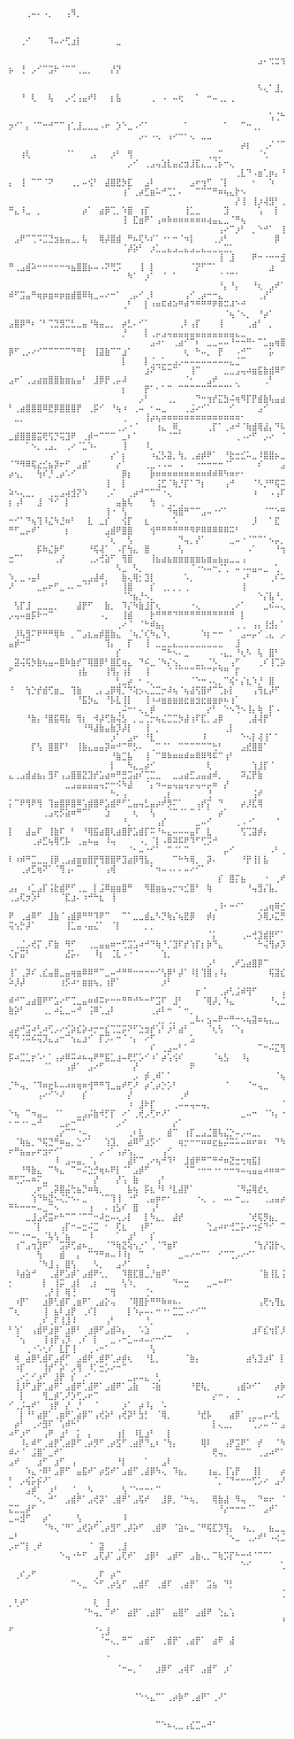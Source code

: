 ⠀⠀⠀⠀⠀⠀⠀⠀⠀⠀⠀⠀⠀⠀⠀⠀⠀⠀⠀⠀⠀⠀⠀⠀⠀⠀⠀⠀⠀⠀⠀⠀⠀⠀⠀⠀⠀⠀⠀⠀⠀⠀⠀⠀⠀⠀⠀⠀⠀⠀⠀⠀⢀⠤⠄⠠⡀⠀⠀⢠⠻⡀⠀⠀⠀⠀⠀⠀⠀⠀⠀⠀⠀⠀⠀⠀⠀⠀⠀⠀⠀⠀⠀⠀⠀⠀⠀⠀⠀⠀⠀⠀⠀⠀⠀⠀⠀⠀⠀⠀⠀⠀⠀⠀⠀⠀⠀⠀⠀⠀⠀⠀⠀⠀⠀⠀⠀⠀⠀⠀⠀⠀⠀⠀⠀⠀⠀⠀⠀⠀⠀⠀⠀⠀⠀⠀⠀⠀⠀⠀
⠀⠀⠀⠀⠀⠀⠀⠀⠀⠀⠀⠀⠀⠀⠀⠀⠀⠀⠀⠀⠀⠀⠀⠀⠀⠀⠀⠀⠀⠀⠀⠀⠀⠀⠀⠀⠀⠀⠀⠀⠀⠀⠀⠀⠀⠀⠀⠀⠀⠀⠀⢀⠊⠀⠀⠀⠹⠤⠔⢋⣰⡇⠀⠀⠀⠀⠀⠀⣀⠀⠀⠀⠀⠀⠀⠀⠀⠀⠀⠀⠀⠀⠀⠀⠀⠀⠀⠀⠀⠀⠀⠀⠀⠀⠀⠀⠀⠀⠀⠀⠀⠀⠀⠀⠀⠀⠀⠀⠀⠀⠀⠀⠀⠀⠀⠀⠀⠀⠀⠀⠀⠀⠀⠀⠀⠀⠀⠀⠀⠀⠀⠀⠀⠀⠀⠀⠀⠀⠀⠀
⠀⠀⠀⠀⠀⠀⠀⠀⠀⠀⠀⠀⠀⠀⠀⠀⠀⠀⠀⠀⠀⠀⠀⠀⠀⠀⠀⠀⠀⠀⠀⠀⠀⠀⠀⠀⠀⠀⠀⠀⠀⠀⠀⠀⣠⠄⢒⣒⢲⡦⠀⢘⠀⡠⠊⠉⣩⠗⠈⠉⠉⢀⣀⡀⠀⠀⠀⡜⡝⠀⠀⠀⠀⠀⠀⠀⠀⠀⠀⠀⠀⠀⠀⠀⠀⠀⠀⠀⠀⠀⠀⠀⠀⠀⠀⠀⠀⠀⠀⠀⠀⠀⠀⠀⠀⠀⠀⠀⠀⠀⠀⠀⠀⠀⠀⠀⠀⠀⠀⠀⠀⠀⠀⠀⠀⠀⠀⠀⠀⠀⠀⠀⠀⠀⠀⠀⠀⠀⠀⠀
⠀⠀⠀⠀⠀⠀⠀⠀⠀⠀⠀⠀⠀⠀⠀⠀⠀⠀⠀⠀⠀⠀⠀⠀⠀⠀⠀⠀⠀⠀⠀⠀⠀⠀⠀⠀⠀⠀⠀⠀⠀⠀⠀⠀⠣⢄⠁⣸⡀⠀⠀⠘⠀⢇⠀⠀⢧⠀⠀⡠⢊⢠⣤⠞⠇⠀⠀⡆⣧⠀⠀⠀⠀⠀⢀⠀⠠⠀⠤⢖⠀⠀⠁⠀⠒⠤⢀⡀⢀⠀⠀⠀⠀⠀⠀⠀⠀⠀⠀⠀⠀⠀⠀⠀⠀⠀⠀⠀⠀⠀⠀⠀⠀⠀⠀⠀⠀⠀⠀⠀⠀⠀⠀⠀⠀⠀⠀⠀⠀⠀⠀⠀⠀⠀⠀⠀⠀⠀⠀⠀
⠀⠀⠀⠀⠀⠀⠀⠀⠀⠀⠀⠀⠀⠀⠀⠀⠀⠀⠀⠀⠀⠀⠀⠀⠀⠀⠀⠀⠀⠀⠀⠀⠀⠀⠀⠀⠀⠀⠀⠀⠀⠀⠀⠀⠀⠀⢡⢈⠓⡲⠊⠁⡄⠈⠉⠒⠚⠉⠉⢰⢁⣸⣀⣀⣀⠠⠖⠀⡱⠑⣀⠠⠊⠁⠀⠀⠀⠀⠀⠀⠁⠀⠀⠀⠀⠀⠀⠁⠀⠀⠉⠒⢀⡀⠀⠀⠀⠀⠀⠀⠀⠀⠀⠀⠀⠀⠀⠀⠀⠀⠀⠀⠀⠀⠀⠀⠀⠀⠀⠀⠀⡠⠄⠠⢄⠀⢠⠔⠒⠂⢄⠀⣀⣀⠀⠀⠀⠀⠀⠀
⠀⠀⠀⠀⠀⠀⠀⠀⠀⠀⠀⠀⠀⠀⠀⠀⠀⠀⠀⠀⠀⠀⠀⠀⠀⠀⠀⠀⠀⠀⠀⠀⠀⠀⠀⠀⠀⠀⠀⠀⠀⡴⡆⠀⠀⢀⠌⠈⠉⠀⠀⢰⢇⠀⠀⠀⠀⠀⠀⠈⠁⠀⠀⢀⡄⠀⠀⡰⠃⠀⢻⠀⠀⠀⠀⠀⠀⠀⠀⠀⠀⠀⠀⠀⢀⣀⡉⠀⠀⠀⠀⠀⠀⠈⢂⠀⠀⠀⠀⠀⠀⠀⠀⠀⠀⠀⠀⠀⠀⠀⠀⠀⠀⠀⠀⠀⠀⠀⠀⡠⠊⠀⢀⣠⢤⣱⣇⣤⣔⣲⣸⣏⣄⣀⢈⡦⠒⢄⠀⠀
⠀⠀⠀⠀⠀⠀⠀⠀⠀⠀⠀⠀⠀⠀⠀⠀⠀⠀⠀⠀⠀⠀⠀⠀⠀⠀⠀⠀⠀⠀⠀⠀⠀⠀⠀⠀⠀⠀⠀⠀⢀⣇⠙⠠⣶⢁⡶⡄⠘⡄⠀⢸⠀⠉⠉⠈⠝⠀⠀⠀⢀⡀⠤⢪⠃⠀⣼⣿⣟⡳⣏⠀⠀⣠⠇⠀⠀⠀⠀⠀⠀⣠⠖⢲⠋⠀⠈⡇⠀⠀⠀⠀⠂⠀⠀⠱⠀⠀⠀⠀⠀⠀⠀⠀⠀⠀⠀⠀⠀⠀⠀⠀⠀⠀⠀⠀⠀⠀⢰⠁⢀⡴⣋⣶⠥⠚⢉⡁⠄⠀⠀⠉⠉⠉⠛⠶⢦⣄⡗⠢
⠀⠀⠀⠀⠀⠀⠀⠀⠀⠀⠀⠀⠀⠀⠀⠀⠀⠀⠀⠀⠀⠀⠀⠀⠀⠀⠀⠀⠀⠀⠀⠀⠀⠀⠀⠀⠀⠀⠀⠀⡜⢸⠀⢸⡰⢼⣻⠃⢀⠛⣄⠸⣀⠀⡀⠀⠀⠀⠀⠀⠀⠀⡴⠁⠀⣴⡿⢉⡀⠱⣿⠀⢰⡏⠀⠀⠀⠀⠀⠀⢸⣁⣀⠀⠀⠀⠀⣹⠀⠀⠀⠀⠀⢡⠀⠀⡇⠀⠀⠀⠀⠀⠀⠀⠀⠀⠀⠀⠀⠀⠀⠀⠀⠀⠀⠀⠀⠀⢸⠀⣏⣶⠟⠁⢠⠶⠷⠶⠶⠶⠶⠶⠶⢴⣤⣄⣀⠈⠛⢦
⠀⠀⠀⠀⠀⠀⠀⠀⠀⠀⠀⠀⠀⠀⠀⠀⠀⠀⠀⠀⠀⠀⠀⠀⠀⠀⠀⠀⠀⠀⠀⠀⠀⠀⠀⠀⠀⢠⠔⠉⡰⠃⠀⡀⠑⠚⠁⠀⢸⠀⣠⠟⠉⢉⠩⣉⣙⣲⣦⣤⣀⡀⢧⠀⠀⢿⡼⣿⣾⠀⠛⠦⢏⠣⠎⠁⠐⠂⠒⠈⠲⡇⠀⠀⠀⢀⡰⠃⠀⠀⠀⠀⠀⠀⠀⠀⡿⠀⠀⠀⠀⠀⠀⠀⠀⠀⠀⠀⠀⠀⠀⠀⠀⠀⠀⠀⠀⠀⠈⡼⡵⠃⠀⡰⣁⣀⣄⣠⣀⣄⣠⣀⣄⣀⣀⣀⣉⡁⠀⠀
⠀⠀⠀⠀⠀⠀⠀⠀⠀⠀⠀⠀⠀⠀⠀⠀⠀⠀⠀⠀⠀⠀⠀⠀⠀⠀⠀⠀⠀⠀⠀⠀⠀⠀⠀⠀⠀⢸⠀⣸⠀⠀⠀⠟⠒⠐⠒⠒⣺⠛⢀⣠⣾⠵⠒⠒⠒⠒⠒⠲⣦⣿⣿⡦⠤⠠⠝⢛⡩⠀⠀⠀⢸⠀⡇⠀⠀⠀⠀⠀⠀⠈⡝⠋⠉⠁⠀⠀⠀⠀⠀⠀⠀⠀⠀⣰⠀⠀⠀⠀⠀⠀⠀⠀⠀⠀⠀⠀⠀⠀⠀⠀⠀⠀⠀⠀⠀⠀⠀⠳⠁⠀⡰⠁⠀⠈⠀⠁⠀⠀⠀⠀⠀⠀⠀⠈⠈⠉⠁⠀
⠀⠀⠀⠀⠀⠀⠀⠀⠀⠀⠀⠀⠀⠀⠀⠀⠀⠀⠀⠀⠀⠀⠀⠀⠀⠀⠀⠀⠀⠀⠀⠀⠀⠀⠀⠀⠀⠘⡄⠘⡄⠀⠀⠘⢆⠀⣠⠞⠁⠾⠋⣩⣤⠛⢶⡶⣶⠶⡶⣶⣾⣿⠿⢷⣀⠤⠔⠒⠁⠀⢀⡤⠊⢀⠇⠀⠀⠀⠀⠀⢠⠊⢀⡴⠒⠒⣄⠀⠀⠀⠀⠀⠀⢀⡜⠁⠀⠀⠀⠀⠀⠀⠀⠀⠀⠀⠀⠀⠀⠀⠀⠀⠀⠀⠀⠀⠀⠀⢀⠃⠀⠀⡇⠰⠶⠯⠾⠵⠛⠾⠙⠛⠛⠛⠟⠿⠭⠼⠑⠚
⠀⠀⠀⠀⠀⠀⠀⠀⠀⠀⠀⠀⠀⠀⠀⠀⠀⠀⠀⠀⠀⠀⠀⠀⠀⠀⠀⠀⠀⠀⠀⠀⠀⠀⠀⠀⠀⠀⠈⢦⠈⠢⡀⠀⠘⡴⠁⠀⠀⣠⣿⡿⠛⠆⠈⠃⢉⣙⣻⣉⣃⣀⣤⠘⢷⣤⣀⡀⠀⡴⣃⠄⠊⠁⠀⠀⠀⠀⠀⢀⠇⢠⡏⠀⠀⠀⢸⠀⠀⠀⠀⢀⣴⠃⠀⡀⠀⠀⠀⠀⠀⠀⠀⠀⠀⠀⠀⠀⠀⠀⠀⠀⠀⠀⠀⠀⠀⠀⡘⠀⠀⠀⡇⢀⡤⣠⢤⣤⣤⣤⣤⣤⣤⣤⣤⣤⣤⣤⣄⣀
⠀⠀⠀⠀⠀⠀⠀⠀⠀⠀⠀⠀⠀⠀⠀⠀⠀⠀⠀⠀⠀⠀⠀⠀⠀⣠⠴⠂⠀⢀⣴⠊⠉⠆⠀⣀⣀⠤⠤⠘⠒⠒⠛⠂⠉⣁⣤⢶⣿⡿⠋⢀⡠⠔⠊⠉⠉⠉⠉⠉⠙⠛⡇⠀⢸⣽⣷⠉⠉⣰⠁⠀⠀⠀⠀⠀⠀⠀⠀⠀⢆⠀⠓⠤⡀⠀⡟⠀⠀⠠⠚⠉⠀⠀⠀⡥⠀⠀⠀⠀⠀⠀⠀⠀⠀⠀⠀⠀⠀⠀⠀⠀⠀⠀⠀⠀⠀⠀⡇⠀⠀⠀⡇⢈⣀⣁⣀⣠⡠⠤⠤⠤⠤⠤⠤⠤⠤⣄⣈⠉
⠀⠀⠀⠀⠀⠀⠀⠀⠀⠀⠀⠀⠀⠀⠀⠀⠀⠀⠀⠀⠀⠀⠀⠀⣰⠝⠈⠓⠒⠉⠀⠀⢸⠉⠀⠀⠀⠀⣀⣀⣠⢤⠴⣶⣯⣷⣾⠿⠋⣠⠖⠁⢀⣠⣴⣶⣿⣿⣷⣶⣦⣤⠃⠀⣸⡿⡟⢀⡤⠼⠀⠀⠀⠀⠀⠀⠀⠀⠀⠀⠈⠂⠀⠀⣠⠞⠀⠀⠀⡀⠀⠀⠀⠀⢀⠃⠀⠀⠀⠀⠀⠀⠀⠀⠀⠀⠀⠀⠀⠀⠀⠀⠀⠀⠀⠀⠀⠀⡆⠀⠀⠀⡟⠁⠂⠁⠉⠀⠉⠉⠉⠉⠉⠉⠉⠉⠉⠁⠈⠀
⠀⠀⠀⠀⠀⠀⠀⠀⠀⠀⠀⠀⠀⠀⠀⠀⠀⠀⠀⠀⠀⠀⠀⡠⠃⠀⠀⠀⢀⡀⠀⠀⠀⠙⠒⢲⡞⣍⣳⠬⢶⠻⡏⡟⣾⣷⢧⣤⣴⠃⢀⣴⣿⣿⣿⠿⣟⡿⣿⣿⣿⡟⠀⢀⡯⠊⠀⠘⢦⠰⠀⢀⠤⠀⠂⠤⣀⠀⠀⠀⢀⣨⠔⠊⠁⠀⠀⠀⠊⠀⠀⠀⠀⣠⠊⠀⠀⠀⠀⣀⡀⠀⠀⠀⠀⠀⠀⠀⠀⠀⠀⠀⠀⠀⠀⠀⠀⠀⢀⠀⠀⠀⢸⡴⢦⠶⠶⠶⠶⠶⠶⠶⠶⠶⠶⠶⠶⠶⠶⠂
⠀⠀⠀⠀⠀⠀⠀⠀⠀⠀⠀⠀⠀⠀⠀⠀⠀⠀⠀⢀⡠⠐⠈⠀⠀⠀⢰⣄⠀⠿⡀⠀⠀⠀⠀⢀⡏⠁⢀⠴⠚⠈⢷⣾⢿⣼⡄⠙⠧⣀⣾⣿⣿⣿⣭⢟⢫⡙⢭⣹⠟⠀⢀⡾⠒⠉⠉⠉⠀⣀⠆⠁⠀⠀⠀⠀⠀⠈⠉⠁⠀⠀⠀⠀⠀⠀⠀⠀⠀⢀⠠⠔⠋⠀⡠⠔⠀⠈⠀⠀⠀⠁⠢⡀⢀⣠⡀⠀⢀⠔⠈⣁⠱⠄⠀⠀⠀⠀⢸⠀⠀⠀⠸⡀⠀⠀⠀⠀⠀⠀⠀⠀⠀⠀⠀⠀⠀⠀⠀⠀
⠀⠀⠀⠀⠀⠀⠀⠀⠀⠀⠀⠀⠀⠀⠀⠀⠀⠀⡔⠁⡆⠀⠀⠀⠀⠰⣌⡣⣽⡀⢳⡀⢀⣴⡾⠟⠁⠀⠘⣗⣒⣊⠥⣀⠸⣿⣿⡦⣀⠈⠙⠻⠿⢯⣔⣊⣦⡽⠖⠋⠀⣠⣾⠁⠀⠀⠀⠀⡔⠁⠀⠀⠀⢀⣀⠠⠠⠤⠀⠠⠀⠀⠐⠒⠒⠒⠒⠈⠁⠀⠀⠀⠀⠎⠀⠀⠀⣠⡴⢢⡀⠀⠀⢳⠎⡘⢀⡴⠡⠊⠀⠀⠀⠀⠀⠀⠀⠀⡿⡆⠀⠀⠀⡷⠶⠶⠶⠶⠶⠶⠶⠶⠶⠾⠾⠿⠳⠶⠖⠂
⠀⠀⠀⠀⠀⠀⠀⠀⠀⠀⠀⠀⠀⠀⠀⠀⠀⢸⠀⠀⡇⠀⠀⠀⠀⠀⢨⣋⠈⢷⡘⡏⠁⠙⡆⠀⠀⠀⢠⠚⠀⠀⠀⠈⠣⡘⠛⢯⠭⠵⠢⢄⣀⡀⠀⠀⢀⣀⣠⢴⣺⡝⠱⠀⠀⠀⢀⠌⠀⠀⢀⡴⠚⠉⠉⠉⠐⢄⠀⠀⠀⠀⠀⠀⠀⠀⠀⠀⠀⠀⠀⠀⠰⠀⠀⠠⢠⠏⡆⢠⠇⠀⠀⣸⠀⠙⠊⠀⡇⠀⠀⠀⠀⠀⠀⠀⠀⣤⣷⢧⠀⠀⠀⢳⠀⡀⢀⡀⢀⠀⠀⠀⠀⠀⠀⠀⠀⠀⠀⠀
⠀⠀⠀⠀⠀⠀⠀⠀⠀⠀⠀⠀⠀⠀⠀⠀⠀⢸⠐⠀⢣⠀⠀⠀⠀⠀⠀⠀⠙⢶⣿⠛⠉⠉⣠⠤⠐⠊⠁⠀⠀⠀⠀⠀⠀⠈⠉⠑⠛⠒⠊⠁⠙⢦⢹⠸⣌⠳⣘⠶⠃⠀⠀⣇⠀⣀⡎⠀⠀⢪⡏⠀⠀⣆⠀⠀⠀⠀⠡⠀⠀⠀⠀⠀⠀⠀⠀⠀⠀⠀⠀⠀⡸⠀⠀⠁⣏⠀⠛⠋⣀⡤⠞⠁⠀⠀⠀⠀⡆⠀⠀⠀⠀⠀⠀⣠⣾⠟⣿⣿⠀⠀⠀⢺⠛⠛⠛⠛⠛⠛⠻⠟⠿⠿⠿⠿⠿⠭⠃⠀
⠀⠀⠀⠀⠀⠀⠀⠀⠀⠀⠀⠀⠀⠀⠀⠀⠀⠈⢆⠀⠀⢣⠀⠀⠀⠀⠀⠀⠀⠀⠙⢤⡀⡜⠁⠀⠀⠀⠀⣀⠤⠐⠈⠉⠉⠁⠢⡤⡀⠀⠀⠀⠀⠀⡯⠷⣌⡷⠋⠀⠀⠀⠀⠘⢯⢼⠁⠀⠠⡏⢳⣄⠀⣿⠀⠀⠀⠀⠀⢣⠀⠀⠀⠀⠀⠀⠀⠀⠀⠀⠀⠠⠁⠀⠀⠀⠘⢲⣒⠉⠁⠀⠀⠀⠀⠀⢀⡜⠀⠀⠀⠀⢀⡠⢚⣵⠋⠀⢻⣿⠀⠀⠀⢸⣦⣴⣦⣶⣶⣶⣶⣶⣦⣶⣤⣦⣤⣀⣀⢠
⠀⠀⠀⠀⠀⠀⠀⠀⠀⠀⠀⠀⠀⠀⠀⠀⠀⠀⠀⠣⣀⠀⠣⡀⠀⠀⠀⠀⠀⠀⠀⠀⠈⠐⠢⠤⠒⡈⢁⠀⠤⠠⠤⣤⠤⣀⠀⢁⠀⠱⡀⣀⠠⣤⠇⠀⠀⠀⠀⠀⠀⠀⣀⣠⣼⠾⡀⠀⠀⣷⢄⢿⡂⣹⡇⠀⠀⠀⠀⠀⠡⡀⠀⠀⠀⠀⠀⠀⠀⠀⠠⠃⠀⠀⠀⢀⠎⠥⠜⠀⠀⠀⠀⣀⡤⠖⠋⣀⠠⠄⠒⠈⠁⠀⠘⠁⠀⠀⢸⣿⠀⠀⠀⡎⠀⢀⡀⡀⡀⢀⠀⠀⠀⠀⠀⠀⠀⠀⠀⢸
⠀⠀⠀⠀⠀⠀⠀⠀⠀⠀⠀⠀⠀⠀⠀⠀⠀⠀⠀⠀⠈⠑⣦⡘⠢⡀⠀⠀⠀⠀⠀⠀⠀⠀⠀⠀⠀⠀⠀⠀⠀⠀⠀⠀⠑⡌⣧⠘⡀⠀⢣⡏⣸⠀⣀⣀⣀⡀⠀⠀⠀⣼⡟⠋⠀⠀⣷⡀⠀⠹⡌⠳⣷⣸⡏⢆⠀⠀⠀⠀⠀⠐⢄⠀⠀⠀⠀⠀⢀⠔⠁⠀⠀⠀⣀⠮⠤⢄⡠⢤⠤⣶⡯⠗⠒⠉⠀⠀⠀⠀⠀⠀⠀⠀⠠⡀⠀⠀⢸⣾⠀⠀⠀⡗⠛⠛⠛⠙⠛⠛⠛⠛⠛⠛⠛⠛⠛⠛⠀⡇
⠀⠀⠀⠀⠀⠀⠀⠀⠀⠀⠀⠀⠀⠀⠀⠀⠀⠀⠀⢀⠔⠈⠀⠈⠓⠾⣦⡄⠀⠀⠀⠀⠀⠀⠀⠀⠀⠀⠀⠀⢀⢀⠀⢠⡄⢸⣺⡄⠁⠀⡸⢧⣻⠍⠟⠛⠛⢿⠷⠀⡀⠉⣠⣆⣤⡾⣿⣷⣄⠀⠈⢦⡈⢎⠳⣄⠱⡀⠀⠀⠀⠀⠀⠱⡆⠒⠒⠀⠁⠀⣠⠤⡤⠊⢀⣄⠀⡠⣤⡾⠒⠉⠀⠀⠀⠀⠀⠀⠀⠀⠀⠀⠀⠀⠀⢹⡄⠀⠀⡏⠀⠀⢸⠀⣀⣀⣀⣄⣀⣀⣀⣀⣀⣀⣀⣀⠀⠀⣸⠀
⠀⠀⠀⠀⠀⠀⠀⠀⠀⠀⠀⠀⠀⠀⠀⠀⠀⠀⠀⡎⠀⠀⠀⠀⠀⠀⠀⠉⠓⠢⠄⣀⠀⠀⠀⠀⠀⠠⣄⡀⠘⢆⠣⠀⢧⠀⣿⠃⠀⠀⣽⢬⢯⡳⣷⢦⣤⠤⣿⠷⣷⡞⠉⢿⣿⡿⠃⣿⣏⢶⣄⠀⠙⠮⣀⠈⠳⡌⢢⡀⠀⠀⣀⡀⠈⠣⡀⠀⢠⠋⠀⠀⠀⢀⠎⢸⢉⡵⠋⠀⠀⠀⠀⠀⠀⠀⠀⠀⠀⠀⢰⣧⠀⠀⠀⢸⢻⡄⢰⡇⠀⠀⢸⠀⠀⠀⠈⠈⠉⠉⠉⠉⠉⠉⠋⠙⠛⠀⡏⠀
⠀⠀⠀⠀⠀⠀⠀⠀⠀⠀⠀⠀⠀⠀⠀⠀⠀⠀⠀⢃⣀⡴⠀⠂⠠⡀⠀⠀⠀⠀⠀⠀⠈⠑⠒⠠⢄⡀⠉⢮⠂⡌⣆⠱⡘⠀⣿⠀⠀⠘⠀⠀⢳⡑⡞⣾⢋⣶⣀⠀⢹⣷⠀⠀⢀⡄⣠⡿⢿⡈⠙⢵⡢⢄⣈⣉⡒⠼⢦⠈⢦⣼⢫⣿⠞⠉⢉⡦⡇⠀⠀⠀⢠⢻⣆⡼⠋⠀⠀⠀⠀⠀⠀⠀⠀⠀⠀⠀⠀⠀⠘⣯⡳⣄⠀⠘⡧⣇⢸⡇⠀⠀⢸⠰⠴⣶⣶⣶⣶⣖⣶⣲⣖⣶⣶⡶⠦⢰⠁⠀
⠀⠀⠀⠀⠀⠀⠀⠀⠀⠀⠀⠀⠀⠀⠀⠀⠀⠀⠀⢀⠬⠒⠂⢄⡀⡾⠀⠀⠀⠀⠀⠀⠀⠀⠀⡔⠃⠀⠑⠢⢙⠢⢸⡄⢷⠀⡏⠠⠀⠀⠀⠀⠘⣷⡄⠘⣿⣯⢿⣧⠀⢻⡆⠀⠺⡼⢋⣷⢬⣣⠀⡀⣀⢉⡒⢦⣌⣉⣉⡳⣼⢰⠏⣏⡀⣠⡿⠀⠀⠀⠀⢀⣼⢼⡟⠁⠀⠀⠀⠀⠀⠀⠀⠀⠀⠀⠀⠀⠀⠀⠀⠘⠻⣼⣷⣤⣷⡹⡼⡇⠀⠀⢸⠀⡀⠀⠀⠀⠀⠀⠀⠀⠀⠀⠀⠀⢀⡇⠀⠀
⠀⠀⠀⠀⠀⠀⠀⠀⠀⠀⠀⠀⠀⠀⠀⠀⠀⠀⡰⠁⠀⣠⠖⠀⠘⣇⠀⠀⠀⠀⠀⠀⠀⠀⠸⠀⠀⠀⠀⠀⠀⠑⠢⡇⢼⢸⠁⠁⠀⠀⠀⠀⠀⡏⢣⠀⣿⣿⠏⠃⠀⢸⣷⣄⣤⣤⡽⠶⠚⠉⠛⡣⠄⠀⢀⠉⠈⠁⠀⠉⠉⠉⠉⠉⠉⢓⠃⠀⠀⠀⣠⣞⣿⣿⠁⠀⠀⠀⠀⠀⠀⠀⠀⠀⠀⠀⠀⠀⠀⠀⠀⠀⠀⠀⠀⠀⠘⣷⣉⣧⠀⠀⢸⠀⠉⠿⠷⠶⠶⠾⠶⠿⠿⠻⠯⠉⢰⠃⠀⠀
⠀⠀⠀⠀⠀⠀⠀⠀⠀⠀⠀⠀⠀⠀⠀⠀⠀⠀⡇⠀⠀⠳⣄⣀⡴⠊⠀⠀⠀⠀⠀⠀⠀⠀⠀⢇⠀⠀⠀⠀⠀⠀⠀⢱⣸⡏⠈⠀⠀⣄⢀⣠⣾⣴⣦⡄⣻⠏⢠⣠⣿⣿⣝⣹⡞⣡⣴⠶⠛⣛⣩⣴⠎⢉⣉⣀⠀⠀⣀⣠⣴⣋⣠⣤⣴⠾⡀⠀⠀⠀⠽⣌⡟⣷⠀⠀⠀⠀⠀⠀⠀⠀⠀⠀⠀⠀⠀⠀⣀⣠⣤⣤⣤⣤⢤⡒⠒⠪⠳⣼⠀⠀⠈⡄⠲⠤⣤⢤⣤⢤⡤⢤⠤⡤⠶⠀⡜⠀⠀⠀
⠀⠀⠀⠀⠀⠀⠀⠀⠀⠀⠀⠀⠀⠀⠀⠀⠀⠀⠓⠄⢠⠀⠀⠀⠀⠀⠀⢀⡆⠀⠀⠀⠀⠀⠀⢘⠀⠀⠀⠀⠀⠀⠀⢨⠞⠀⠀⠀⠀⡅⠉⠟⢻⠟⢻⠀⢹⣶⣿⡿⣿⠿⢡⣾⣿⠟⣡⣾⠟⠋⣁⣤⢤⣃⣤⡴⠞⡻⠍⠁⠀⠀⢠⡞⡍⠀⠙⠀⠀⠀⡴⡸⣏⢿⠀⠀⠀⠀⠀⠀⠀⠀⠀⠀⢀⣠⢖⡫⣵⠶⠛⠉⠁⠀⠀⣱⠀⠀⠀⠀⢆⠀⠀⢣⠀⠀⠈⠉⠈⠁⠉⠈⠀⠁⠀⡴⠁⠀⠀⠀
⠀⠀⠀⠀⠀⠀⠀⠀⠀⠀⠀⠀⠀⠀⠀⠀⠀⠀⠀⠀⠘⡀⠀⠀⠀⠀⢠⡎⠀⠀⠀⠀⠀⣀⠤⠊⠀⠀⠀⠀⢀⠠⠐⠁⠀⠀⠀⠈⠀⡇⠀⠀⣼⣤⠏⠀⢸⣷⠏⠀⠃⠀⠘⢿⣯⣴⣿⢇⣴⣿⡟⣡⣾⡏⠭⠘⠦⣄⠤⠤⠤⣤⠏⠀⣇⠀⠀⠀⠀⠀⢫⢉⣽⡾⡄⠀⠀⠀⠀⠀⠀⠀⢀⡴⣋⢦⢿⢋⡧⠀⢀⣤⠦⣤⠀⠸⢤⠀⠀⠀⠀⠠⡀⠈⡇⠠⠿⠽⠯⠟⠹⠋⢋⡩⠚⠀⠀⠀⠀⠀
⠀⠀⠀⠀⠀⠀⠀⠀⠀⠀⠀⠀⠀⠀⠀⠀⠀⠀⠀⠀⠀⠈⠂⠤⠐⠊⠁⠀⠉⠈⠁⠉⠀⠀⠀⠀⠀⠀⡤⠊⠀⠀⠀⠀⠀⠀⠠⠃⢀⠇⠰⠾⠛⣉⣀⣀⢸⡿⢀⣠⣴⣶⣶⣿⡟⢻⣿⣿⠟⣹⣴⡿⢻⣧⡀⠀⠀⠀⠉⠓⠳⢿⡀⠀⡽⠄⠀⠀⠀⠀⠘⡟⢸⡇⣧⠀⠀⠀⠀⠀⢀⡴⣋⢶⠝⠁⠈⢻⢠⠄⠉⠀⠀⠈⠀⢠⢾⠀⠀⠀⠀⠀⠀⠁⠲⠤⠠⠄⠄⠤⠔⠊⠁⠀⠀⠀⠀⠀⠀⠀
⠀⠀⠀⠀⠀⠀⠀⠀⠀⠀⠀⠀⠀⠀⠀⠀⠀⠀⠀⠀⠀⠀⠀⠀⠀⠀⠀⠀⠀⠀⠀⠀⠀⠀⠀⠀⠀⡎⠀⣿⡍⣦⠀⠀⠀⠐⠀⢀⠞⣠⡄⠀⠰⣁⣠⡏⢨⣗⣾⠟⠋⢀⣀⠀⡇⣨⠿⣶⣶⣿⠛⠀⠀⠻⣿⣶⣦⢤⡒⠲⣊⣿⠃⠀⢷⠀⠀⠀⠀⠀⠀⠘⢤⣻⡌⣧⡀⠀⢀⣠⢏⡲⡱⠃⠀⠀⠀⠈⣏⣰⠄⠰⠚⠓⣆⠀⢸⠀⠀⠀⠀⠀⠀⠀⠀⠀⠀⠀⠀⠀⠀⠀⠀⠀⠀⠀⠀⠀⠀⠀
⠀⠀⠀⠀⠀⠀⠀⠀⠀⠀⠀⠀⠀⠀⠀⠀⠀⠀⠀⠀⠀⠀⠀⠀⠀⠀⠀⠀⠀⠀⠀⠀⠀⠀⠀⠀⢀⠸⠂⠒⠊⠁⠀⠀⢀⣠⢶⠿⣊⠟⠀⢀⣴⠿⠋⠀⣸⣷⠈⢠⣾⡿⠛⠛⠹⠟⠉⠀⠀⠉⠁⣀⣀⣾⣄⠣⡙⢷⡌⢦⣟⡿⠀⠀⡾⡆⠀⠀⠀⠀⠀⠀⠀⡱⢿⡰⣍⡛⢭⢢⡓⡼⠁⠀⠀⠀⠀⠀⢸⣁⣤⠠⣤⣌⠁⠀⠈⡇⠀⠀⠀⠀⡀⡀⠀⠀⠀⠀⠀⠀⠀⠀⠀⠀⠀⠀⠀⠀⠀⠀
⠀⠀⠀⠀⠀⠀⠀⠀⠀⠀⠀⠀⠀⠀⠀⠀⠀⠀⠀⠀⠀⠀⠀⠀⠀⠀⠀⠀⠀⠀⠀⠀⠀⠀⠀⠈⡅⠀⠀⠀⠀⢀⠤⢚⣹⣾⡿⠋⠁⠀⢀⣈⡠⢞⡍⢀⠏⣷⠀⠻⠋⠀⠀⢀⣀⣤⣤⠶⠒⢋⣩⣡⠴⠚⠙⢷⠘⡈⣹⠏⡞⢱⡏⡆⡷⠙⣄⠀⠀⠀⠀⠀⠀⠓⢬⢻⡴⡹⢌⡖⣭⠃⠀⠀⠀⠀⠀⠀⣜⡥⠄⠀⠀⠸⡆⠀⢈⣇⠠⠐⠈⠀⠀⠀⠀⢱⡀⠀⠀⠀⠀⠀⠀⠀⠀⠀⠀⠀⠀⠀
⠀⠀⠀⠀⠀⠀⠀⠀⠀⠀⠀⠀⠀⠀⠀⠀⠀⠀⠀⠀⠀⠀⠀⠀⠀⠀⠀⠀⠀⠀⠀⠀⠀⠀⠀⡠⠃⠀⠀⢀⠞⣡⣴⣿⡿⠉⠀⠀⠀⢸⠁⢀⡽⠎⢀⣎⣤⣿⣀⣤⢶⣶⠿⠿⠛⠉⣀⠤⠚⠛⠛⠒⠒⠒⠒⠊⢣⡿⠃⡼⠁⠸⡇⢹⣿⢠⠸⡄⠀⠀⠀⠀⠀⠀⠀⢯⣽⣎⠵⡸⡼⠀⠀⠀⠀⠀⠀⢰⡫⠴⠂⣶⣶⢦⡀⢰⡟⠁⠀⠀⠀⠀⠀⠀⠀⡰⠃⠀⠀⠀⠀⠀⠀⠀⠀⠀⠀⠀⠀⠀
⠀⠀⠀⠀⠀⠀⠀⠀⠀⠀⠀⠀⠀⠀⠀⠀⠀⠀⠀⠀⠀⠀⠀⠀⠀⠀⠀⠀⠀⠀⠀⠀⠀⡖⠈⠀⠀⢀⡴⢃⣨⠾⢻⠋⠀⠀⠀⠀⢠⠾⠚⠉⣠⣴⣿⠟⠋⣡⠔⠋⢉⣀⣤⠶⠾⠭⠖⠒⠒⠛⠛⠚⠓⠒⠋⣩⠏⠀⣸⠃⠀⠀⠀⠈⢿⡼⡀⠱⣄⠀⠀⠀⠀⠀⠀⠘⢄⣈⣷⡵⠃⠀⠀⠀⢀⡀⠴⣅⣀⠤⠚⠀⢨⠿⢁⣠⠇⠀⠀⠀⠀⠀⠀⢀⡴⠇⠒⠀⠁⠒⡀⠀⠀⠀⠀⠀⠀⠀⠀⠀
⠀⠀⠀⠀⠀⠀⠀⠀⠀⠀⠀⠀⠀⠀⠀⠀⠀⠀⠀⠀⠀⠀⠀⠀⠀⠀⢀⡀⢀⡀⠀⠀⣀⠧⠄⣢⠤⠟⠒⠛⠒⠢⢦⣽⠶⢦⣄⣀⠀⣠⡴⠚⣩⠴⢃⠴⢋⡠⠔⢊⡵⣎⡵⠴⡒⠒⣎⢉⣉⡭⠝⠋⣑⣲⡞⢡⠃⡰⠃⣴⠃⠀⠀⠀⠈⢆⢣⠀⠈⠑⡄⠀⠀⠀⠀⠀⠀⠀⠙⠙⠨⠭⠮⢭⡹⣄⣠⠒⠉⢢⣄⣰⠊⠀⡏⡩⠄⠒⠈⠐⡄⠀⠔⠋⠀⠀⠀⠀⠀⠀⣡⠀⠀⠀⠀⠀⠀⠀⠀⠀
⠀⠀⠀⠀⠀⠀⠀⠀⠀⠀⠀⠀⠀⠀⠀⠀⠀⠀⠀⠀⠀⠀⠀⠀⠀⠎⠀⢀⣠⠤⠃⠁⠀⠀⠀⠀⠀⠀⠀⠀⠀⠀⠀⠀⠉⠒⠬⣍⢻⡯⠴⣉⣁⡖⠡⠂⠁⢠⡴⠿⠭⠴⠦⢤⠟⠛⣯⣁⣰⠤⢟⡋⡡⠊⠰⠁⡴⢡⢪⠎⠀⠀⠀⠀⠀⠈⢦⣣⠀⠀⠸⡄⠀⠀⠀⠀⠀⠀⠀⠀⠀⠀⠀⠀⠈⠁⠀⠀⢠⡾⠁⠀⣠⠔⠋⠀⠀⠀⠀⠀⡜⠀⠀⠀⠀⠀⠀⠀⠀⠀⠟⠀⠀⠀⠀⠀⠀⠀⠀⠀
⠀⠀⠀⠀⠀⠀⠀⠀⠀⠀⠀⠀⠀⠀⠀⠀⠀⠀⠀⠀⠀⠀⡠⠀⡾⢀⠾⠁⠁⠀⠀⠀⠀⠀⠀⠀⠀⠀⠀⠀⠀⠀⠀⠀⠀⠀⠀⠈⢦⡈⠓⢤⡀⠈⠹⠶⣖⠧⠤⠴⠶⢶⠶⢺⠛⠛⢹⣀⣤⠞⢋⠜⠀⡴⢁⡴⡑⡡⠃⠀⠀⠀⠀⠀⠀⠀⠀⠈⠀⠀⠀⠈⠒⢤⣀⠀⠀⠀⠀⠀⠀⠀⠀⢠⠔⠊⠑⠜⠀⠀⠀⡎⠀⠀⠀⠀⠀⠀⠀⡜⠀⠀⠀⠀⠀⠀⠀⠀⢀⠞⠀⠀⠀⠀⠀⠀⠀⠀⠀⠀
⠀⠀⠀⠀⠀⠀⠀⠀⠀⠀⠀⠀⠀⠀⠀⠀⠀⠀⠀⠀⠀⠰⠀⣸⠗⡏⠀⠀⠀⢀⠤⠤⢤⠤⢤⡀⠀⠀⠀⠀⠀⠀⠀⠀⠀⠀⠀⠀⠈⠑⢦⠀⠉⠲⣤⣀⠀⠈⠁⠀⠀⣀⣠⡬⣷⠺⡋⡏⠀⠔⠁⢀⢞⡠⢋⠖⠜⠁⠀⠀⠀⠀⠀⠀⠀⠀⠀⠀⠀⠀⣀⠤⠒⠀⠈⠱⡄⠐⠂⠒⠐⠂⠤⠚⠀⠀⠀⣀⡤⠒⠉⠁⠀⠀⠀⠀⠀⡠⠊⠀⠀⠀⠀⠀⠀⠀⠀⡔⠁⠀⠀⠀⠀⠀⠀⠀⠀⠀⠀⠀
⠀⠀⠀⠀⠀⠀⠀⠀⢀⡔⠉⠉⠐⠤⡀⠀⠀⠀⠀⠀⠀⢀⠆⣇⠀⠀⠀⠀⣾⠉⠀⢰⡏⣀⣠⣈⣿⢧⣌⡑⠤⡠⠤⣀⡀⠀⠀⠀⠀⠀⠈⢷⣦⡀⠙⢯⣙⠛⠶⣤⡀⣑⠊⠁⠀⠀⢱⣹⡀⠀⣴⠿⠋⣰⡫⠊⠀⠀⠀⢶⡒⠒⠒⠶⠶⣖⣦⡬⠭⠥⠤⠶⠖⠶⠆⠀⠙⠳⠖⠛⣦⣤⡤⠖⣲⠖⠊⠁⠀⠀⠀⠀⠀⠀⡠⠐⠁⢠⡴⢢⡀⠀⠀⠀⠀⢠⠊⠀⠀⠀⠀⠀⠀⠀⠀⠀⠀⠀⠀⠀
⠀⠀⠀⠀⠀⠀⠀⠀⠸⠀⣠⠤⣤⡀⠈⡄⠀⠀⠀⠀⠀⣼⠏⠉⢀⠔⢦⠚⠹⠃⠀⣸⣾⠟⠛⠉⠛⠚⠶⣝⣒⢒⢶⣯⡇⠀⠀⠀⠀⠀⠀⠘⠻⣷⣄⠀⠉⠳⣄⠀⠉⠒⠬⣑⡚⢶⠦⠟⡇⠈⠁⣠⡾⠋⠀⠀⠀⠀⠀⠀⠈⠉⠐⠒⠒⠐⠂⠒⠒⠲⠤⢤⣤⣤⠴⠶⠶⠒⠛⢋⡩⠤⠶⠍⣀⠀⠀⠀⠀⠀⠀⠀⠀⡜⠀⠀⠀⡜⢡⠀⣷⠀⠀⠀⢠⠃⠀⠀⠀⠀⠀⠀⠀⠀⠀⠀⠀⠀⠀⠀
⠀⠀⠀⠀⢀⠖⠉⢀⡽⣿⣬⢓⣦⡙⠶⢷⡀⠀⠀⠀⠀⣧⢦⠀⡯⣆⠘⠇⠘⣇⣼⡟⠁⠀⠀⠀⠀⠀⠀⠀⠈⠻⣬⢿⣞⢆⠀⠀⠀⠀⠀⠀⠀⢱⠙⠷⣝⠢⢌⡑⠢⠄⣀⠀⠀⠈⠉⢹⢸⠀⠐⠋⠀⢀⣤⡶⠖⠂⠀⠀⠀⠀⠐⢄⠀⡀⠀⠤⠄⠒⣀⡀⠀⠀⢀⣠⣤⡴⠛⠓⠒⠒⠒⠤⣀⠉⠢⠀⠀⠀⠀⠀⢰⠀⠀⠄⢰⣣⠎⠀⣿⠀⠀⢠⠃⠀⠀⠀⠀⠀⠀⠀⠀⠀⠀⠀⠀⠀⠀⠀
⠀⠀⠀⣀⣸⣠⢞⣭⠖⠓⠉⠉⠈⠉⠉⠒⠼⣒⠤⢄⡠⡇⠀⠀⡇⠳⣄⡀⠀⣼⡞⠀⠀⠀⠀⠀⠀⠀⠀⠀⠀⠀⠈⢞⢯⡻⣦⡀⠀⠀⠀⠀⠀⠈⡇⠀⠀⠀⢠⡏⠒⠤⣒⠬⣉⠀⠂⠀⢏⣆⠀⠀⢰⠟⠁⠀⠀⠀⠀⠀⠀⠀⠀⠀⢑⣠⠴⠖⢚⣉⡥⠔⢒⡮⠙⠊⠀⠉⠉⠉⠐⠒⠤⡀⠈⢧⢣⠈⣦⠀⠀⠀⠸⠀⠀⠀⠀⠁⠀⣰⠃⠀⠀⡎⠀⠀⠀⠀⠀⠀⠀⠀⠀⠀⠀⠀⠀⠀⠀⠀
⠀⢰⠉⣠⢲⣹⠟⠁⠀⣩⡽⢋⣴⠦⣀⠀⠀⠈⠙⢷⣝⢵⢢⡐⠁⢀⠈⠙⣶⠏⠀⠀⠀⠀⠀⠀⠀⠀⠀⠀⠀⠀⠀⠈⢳⡜⣽⡗⢄⠀⠀⠀⠀⠀⢳⠀⠀⠀⣾⠀⠀⡄⠀⠉⠙⠛⠶⠤⠸⠸⡆⠀⠉⠀⠀⠀⠀⠀⠀⣀⠤⠔⠒⠉⠁⠀⠊⠉⢉⡠⠔⠊⠁⠀⠀⠀⠀⠀⠀⠀⠀⠀⠀⠈⠳⣸⢠⠀⣿⢣⠀⠀⠀⠣⡀⠀⠀⣠⠜⠁⠀⠀⢠⠀⠀⠀⠀⠀⠀⠀⠀⠀⠀⠀⠀⠀⠀⠀⠀⠀
⠀⠸⣴⣵⠚⠀⠀⢀⣼⠟⣡⡾⠁⣠⣾⠟⢂⡀⠀⠀⠹⣿⣏⣿⣀⡘⣶⠟⠁⠀⠀⠀⠀⠀⠀⠀⠀⠀⠀⠀⠀⠀⠀⠀⠈⣷⢸⣇⢨⡂⠀⠀⠀⠀⠀⡇⠀⢸⡭⠀⣰⡇⠀⢀⡆⠀⠀⠀⠀⢣⠱⡀⠀⠀⠀⠀⠀⠀⠙⠒⣒⠀⠀⠀⣀⠤⠒⠋⠁⠀⠀⠀⠀⠀⠀⠀⠀⠀⠀⠀⠀⠀⠀⠀⢀⡜⢸⠀⢿⢘⠀⠀⠀⠀⠀⠉⢻⠀⠀⠀⠀⠀⢈⠂⠀⠀⠀⠀⠀⠀⠀⠀⠀⠀⠀⠀⠀⠀⠀⠀
⠀⠰⡟⠁⠀⠀⣰⡿⢃⣾⠏⢀⣶⠟⠁⢀⣴⡕⢤⠀⠀⠈⢿⣿⡗⠛⠛⠷⠶⠦⠄⠀⠀⠀⠀⠀⠀⠀⠀⠀⠀⠀⠀⠀⢠⢟⢢⢻⣆⠉⢆⠀⠀⠀⠀⢸⠀⣦⠇⣰⡟⠀⢀⠎⡇⠀⠀⠀⠀⠀⡇⠱⡤⠤⠄⠒⠐⠂⣉⣉⠠⠔⠊⠉⠀⠀⠀⠀⠀⠀⠀⠀⠀⠀⠀⠀⠀⠀⠀⠀⠀⠀⠀⢀⠎⢀⠏⢸⣸⠸⠀⠀⠀⠀⠀⢠⠃⠀⠀⠀⠀⠀⠘⡀⠀⠀⠀⠀⠀⠀⠀⠀⠀⠀⠀⠀⠀⠀⠀⠀
⠃⢱⠁⠀⢠⣾⠟⣰⡿⠁⣰⡿⠃⠀⣰⡿⠋⣠⣾⠵⡄⠀⠀⠡⣱⠀⠀⠀⠀⠀⠀⢀⠀⠀⠀⠀⠀⠀⠀⠀⠀⠀⠀⣰⠏⣎⢲⡏⡸⠀⠈⢢⠀⠀⠀⢸⢰⡟⢠⡹⠀⢀⠎⠀⡇⠀⠀⣀⠠⠒⣁⠤⠴⠤⠔⠒⠊⠉⠀⠀⠀⠀⠀⠀⠀⠀⠀⠀⠀⠀⠀⠀⠀⠀⠀⠀⠀⠀⠀⠀⠀⢀⠐⠡⢂⠎⠀⣇⡏⢸⠀⠀⢀⠠⠒⠁⠀⠀⠀⠀⠀⠀⠀⢣⠀⠀⠀⠀⠀⠀⠀⠀⠀⠀⠀⠀⠀⠀⠀⠀
⠀⢾⠀⣴⡿⢃⣾⠏⣠⡾⠋⠀⣠⣾⠟⢀⣾⠟⢁⡴⡾⢆⠀⠀⠘⣇⡀⠀⠀⠀⠀⠈⣷⡄⠀⠀⠀⠀⠀⠀⠀⠀⣴⢣⣹⣰⠏⠀⡇⠀⠰⡏⠀⠀⠀⢸⡞⠁⡵⠁⡠⢻⠀⠸⡁⣒⡡⠔⠒⠉⠀⠀⠀⠀⠀⠀⠀⠀⠀⠀⠀⠀⠀⠀⠀⠀⠀⠀⠀⠀⠀⠀⠀⠀⠀⠀⠀⠀⠀⢀⠔⡁⠊⡰⠋⠀⣸⡟⠀⡎⠀⡐⠁⠀⠀⠀⠀⠀⠀⣀⡤⠤⣄⠀⢃⠀⠀⠀⠀⠀⠀⠀⠀⠀⠀⠀⠀⠀⠀⠀
⠀⢸⡸⠋⣰⡟⢁⣴⠟⠁⣠⣾⠟⢁⣼⠟⠁⣠⣾⠟⠁⣠⣷⠀⠀⠨⣷⠀⠀⠀⠀⠀⠘⣟⢧⡀⠀⠀⠀⠀⢠⣾⠵⠊⠁⠀⠀⡴⡷⠀⠀⡇⠀⠀⠀⢻⣀⡾⢁⠜⡱⢋⡠⠖⠉⠀⠀⠀⠀⠀⠀⠀⠀⠀⠀⠀⠀⠀⠀⠀⠀⠀⠀⠀⠀⡔⠒⠠⠀⢀⠀⠀⠀⠀⠀⠀⠠⠔⠊⢀⡨⢤⠞⠁⠀⢰⡟⠀⡜⠀⡘⠀⠀⠈⠀⠀⠀⠀⡰⠁⠀⡴⠸⡄⠀⠡⠀⠀⠀⠀⠀⠀⠀⠀⠀⠀⠀⠀⠀⠀
⠀⠀⡇⠘⠃⣴⡿⠁⢀⣶⠟⢁⣴⡿⠉⢠⢞⡵⠃⢠⢞⡽⠃⣳⡃⠀⠈⢿⡀⠀⠀⠀⠀⠘⣞⡧⠀⠀⠀⣴⡿⠁⢀⣀⣀⡤⠔⣇⠀⠀⡴⠃⠀⢀⠔⣻⠏⠀⢡⠾⠓⠁⠀⠀⠀⠀⠀⠀⠀⠀⠀⠀⠀⠀⠀⠀⠀⠀⠀⠀⠀⠀⠀⠀⠀⡇⢄⣀⡀⠀⠀⠈⢁⡠⠤⠐⠂⣠⠴⠋⡰⠋⠀⠀⢠⠟⠀⣰⠃⠀⡅⠀⡄⠀⠀⠀⠀⢰⡇⠀⠸⣇⣰⠃⠀⠀⡇⠀⠀⠀⠀⠀⠀⠀⠀⠀⠀⠀⠀⠀
⠀⠀⠸⡄⠾⠋⢀⣴⡟⢁⣴⡿⠋⢀⡴⡻⠋⢀⡴⣫⠋⢀⣴⡟⠙⣄⠆⠈⢳⡄⠀⠀⠀⠀⢿⠇⠀⠀⢠⡟⣩⠟⠁⠀⡞⠀⠀⠈⠳⠾⠔⠈⠀⣨⣿⠁⣀⠞⠁⠀⠀⠀⠀⠀⠀⠀⠀⠀⠀⠀⠀⠀⠀⠀⠀⠀⠀⠀⠀⠀⠀⠀⠀⠀⠀⢟⢤⡀⠀⠉⠉⠉⠀⢀⣠⠴⠋⠁⣠⠞⠀⠀⠀⣰⠋⠀⣰⠋⠀⢠⠀⠀⠀⠀⠀⠀⠀⠘⡇⠀⠀⠀⠁⠀⠀⣠⠇⠀⠀⠀⠀⠀⠀⠀⠀⠀⠀⠀⠀⠀
⠀⠀⠀⠱⣄⠐⠿⠃⣠⡿⠋⠀⣤⣯⠞⠁⡴⣫⠞⠁⣠⣾⠋⢀⣼⡿⠳⢄⠀⠹⣦⡀⠀⠀⠀⢰⣤⡀⢸⢡⡟⠀⠀⢸⡇⠀⠀⠀⡴⠃⠀⡠⢮⡥⡮⠜⠁⠀⠀⠀⠀⠀⠀⠀⠀⠀⠀⠀⠀⠀⠀⠀⠀⠀⠀⠀⠀⠀⠀⠀⠀⠀⠀⠀⠀⠈⡀⠈⠙⠒⠒⠒⢋⡡⠔⠀⣠⠜⠁⠀⠀⣠⡾⠁⠀⡰⠃⠀⠀⠈⡀⠀⠣⠀⠀⠀⠀⠀⢣⠈⠑⠒⠒⠂⠉⠀⠀⠀⠀⠀⠀⠀⠀⠀⠀⠀⠀⠀⠀⠀
⠀⠀⠀⠀⠈⠢⡀⠚⠁⠀⣠⣾⠟⠁⣠⢞⡽⠁⢀⣾⠟⠁⣠⢯⠞⠀⠀⣸⡿⡀⠈⠓⢦⡀⠀⠀⢿⣷⣼⠀⠻⢤⠀⠀⠙⠶⠖⠀⠈⣍⣉⣀⡼⠋⠀⠀⠀⠀⠀⠀⠀⠀⠀⠀⠀⠀⠀⠀⠀⠀⠀⠀⠀⠀⠀⠀⠀⠀⠀⠀⠀⠀⠀⠀⠀⠀⠘⡔⠒⠒⠒⠈⠁⠀⣠⠞⠁⠀⣀⠤⣺⠋⠀⠀⡴⠁⠀⠀⠀⠀⢣⠀⠀⢀⡀⠀⠀⠀⠸⠀⠀⠀⠀⠀⠀⠀⠀⠀⠀⠀⠀⠀⠀⠀⠀⠀⠀⠀⠀⠀
⠀⠀⠀⠀⠀⠀⠈⠳⢄⠈⠛⠁⣠⢞⡵⠋⢀⡴⣻⠋⢀⡼⡵⠋⠀⢀⣾⠟⠀⠈⣵⠦⣀⠈⠛⢯⣏⡹⢻⡄⠀⠰⣄⡀⠀⠀⣦⣀⣀⠤⠃⠀⠀⠀⠀⠀⠀⠀⠀⠀⠀⠀⠀⠀⠀⠀⠀⠀⠀⠀⠀⠀⠀⠀⠀⠀⠀⠀⠀⠀⠀⠀⠀⠀⠀⠀⠀⠈⠢⣀⠀⢀⡠⠞⠃⠠⢔⣈⡠⠖⠉⡇⢀⠞⠀⠀⠀⠀⠀⠀⠀⠀⠈⠀⣽⠀⠀⢀⣸⠀⠀⠀⠀⠀⠀⠀⠀⠀⠀⠀⠀⠀⠀⠀⠀⠀⠀⠀⠀⠀
⠀⠀⠀⠀⠀⠀⠀⠀⠀⠑⢤⠐⠓⠋⠀⣠⢏⡼⠁⣠⢏⠞⠁⠀⣰⡿⠃⠀⣠⡾⠋⠀⣠⣷⢄⡀⠉⢷⡩⡏⠓⠒⠚⠈⠉⠉⠁⠀⠀⠀⠀⠀⠀⠀⠀⠀⠀⠀⠀⠀⠀⠀⠀⠀⠀⠀⠀⠀⠀⠀⠀⠀⠀⠀⠀⠀⠀⠀⠀⠀⠀⠀⠀⠀⠀⠀⠀⠀⠀⠀⠑⠊⠀⠀⠀⠀⠀⢁⠀⢀⠎⡠⠋⠀⠀⠀⠀⠀⠀⠀⠀⠀⠀⢀⠏⠀⡴⠉⠀⠀⠀⠀⠀⠀⠀⠀⠀⠀⠀⠀⠀⠀⠀⠀⠀⠀⠀⠀⠀⠀
⠀⠀⠀⠀⠀⠀⠀⠀⠀⠀⠀⠉⠢⣀⠀⠑⠋⢀⡴⣣⠋⠀⣀⣾⠏⠀⢀⣾⠏⠀⢀⣴⡟⠁⠀⣩⣦⠀⠙⡃⠀⠀⠀⠀⠀⠀⠀⠀⠀⠀⠀⠀⠀⠀⠀⠀⠀⠀⠀⠀⠀⠀⠀⠀⠀⠀⠀⠀⠀⠀⠀⠀⠀⠀⠀⠀⠀⠀⠀⠀⠀⠀⠀⠀⠀⠀⠀⠀⠀⠀⠀⠀⠀⠀⠀⠀⠀⢈⡀⢃⠞⠁⠀⠀⠀⠀⠀⠀⠀⠀⠀⠀⠀⢇⠀⢸⠀⠀⠀⠀⠀⠀⠀⠀⠀⠀⠀⠀⠀⠀⠀⠀⠀⠀⠀⠀⠀⠀⠀⠀
⠀⠀⠀⠀⠀⠀⠀⠀⠀⠀⠀⠀⠀⠈⠓⢤⡀⠉⠞⠁⠀⣴⡟⠁⢀⣴⡿⠁⠀⣤⣿⠋⠀⣠⣾⠟⠀⢑⣄⢡⠀⠀⠀⠀⠀⠀⠀⠀⠀⠀⠀⠀⠀⠀⠀⠀⠀⠀⠀⠀⠀⠀⠀⠀⠀⠀⠀⠀⠀⠀⠀⠀⠀⠀⠀⠀⠀⠀⠀⠀⠀⠀⠀⠀⠀⠀⠀⠀⠀⠀⠀⠀⠀⠀⠀⠀⠀⠘⠋⠀⠀⠀⠀⠀⠀⠀⠀⠀⠀⠀⠀⠀⠀⠈⢂⣸⠀⠀⠀⠀⠀⠀⠀⠀⠀⠀⠀⠀⠀⠀⠀⠀⠀⠀⠀⠀⠀⠀⠀⠀
⠀⠀⠀⠀⠀⠀⠀⠀⠀⠀⠀⠀⠀⠀⠀⠀⠈⠒⢄⡀⠛⠉⠀⣠⣾⠋⠀⢀⣾⡟⠁⢀⣴⡟⠁⠀⣴⠟⠀⣼⠀⠀⠀⠀⠀⠀⠀⠀⠀⠀⠀⠀⠀⠀⠀⠀⠀⠀⠀⠀⠀⠀⠀⠀⠀⠀⠀⠀⠀⠀⠀⠀⠀⠀⠀⠀⠀⠀⠀⠀⠀⠀⠀⠀⠀⠀⠀⠀⠀⠀⠀⠀⠀⠀⠀⠀⠀⠀⠀⠀⠀⠀⠀⠀⠀⠀⠀⠀⠀⠀⠀⠀⠀⠀⠀⠈⠀⠀⠀⠀⠀⠀⠀⠀⠀⠀⠀⠀⠀⠀⠀⠀⠀⠀⠀⠀⠀⠀⠀⠀
⠀⠀⠀⠀⠀⠀⠀⠀⠀⠀⠀⠀⠀⠀⠀⠀⠀⠀⠀⠈⠒⠤⡀⠁⠀⠀⣰⡿⠋⠀⣠⢾⠏⠀⣠⣾⠋⠀⡰⠁⠀⠀⠀⠀⠀⠀⠀⠀⠀⠀⠀⠀⠀⠀⠀⠀⠀⠀⠀⠀⠀⠀⠀⠀⠀⠀⠀⠀⠀⠀⠀⠀⠀⠀⠀⠀⠀⠀⠀⠀⠀⠀⠀⠀⠀⠀⠀⠀⠀⠀⠀⠀⠀⠀⠀⠀⠀⠀⠀⠀⠀⠀⠀⠀⠀⠀⠀⠀⠀⠀⠀⠀⠀⠀⠀⠀⠀⠀⠀⠀⠀⠀⠀⠀⠀⠀⠀⠀⠀⠀⠀⠀⠀⠀⠀⠀⠀⠀⠀
⠀⠀⠀⠀⠀⠀⠀⠀⠀⠀⠀⠀⠀⠀⠀⠀⠀⠀⠀⠀⠀⠀⠈⠑⠢⣄⠉⠁⢀⡴⡷⠋⢀⣴⠟⠁⢀⠜⠁⠀⠀⠀⠀⠀⠀⠀⠀⠀⠀⠀⠀⠀⠀⠀⠀⠀⠀⠀⠀⠀⠀⠀⠀⠀⠀⠀⠀⠀⠀⠀⠀⠀⠀⠀⠀⠀⠀⠀⠀⠀⠀⠀⠀⠀⠀⠀⠀⠀⠀⠀⠀⠀⠀⠀⠀⠀⠀⠀⠀⠀⠀⠀⠀⠀⠀⠀⠀⠀⠀⠀⠀⠀⠀⠀⠀⠀⠀⠀⠀⠀⠀⠀⠀⠀⠀⠀⠀⠀⠀⠀⠀⠀⠀⠀⠀⠀⠀⠀⠀⠀
⠀⠀⠀⠀⠀⠀⠀⠀⠀⠀⠀⠀⠀⠀⠀⠀⠀⠀⠀⠀⠀⠀⠀⠀⠀⠀⠉⠑⠦⢄⣀⢠⣎⣉⠤⠚⠁⠀⠀⠀⠀⠀⠀⠀⠀⠀⠀⠀⠀⠀⠀⠀⠀⠀⠀⠀⠀⠀⠀⠀⠀⠀⠀⠀⠀⠀⠀⠀⠀⠀⠀⠀⠀⠀⠀⠀⠀⠀⠀⠀⠀⠀⠀⠀⠀⠀⠀⠀⠀⠀⠀⠀⠀⠀⠀⠀⠀⠀⠀⠀⠀⠀⠀⠀⠀⠀⠀⠀⠀⠀⠀⠀⠀⠀⠀⠀⠀⠀⠀⠀⠀⠀⠀⠀⠀⠀⠀⠀⠀⠀⠀⠀⠀⠀⠀⠀⠀⠀⠀⠀⠀⠀
